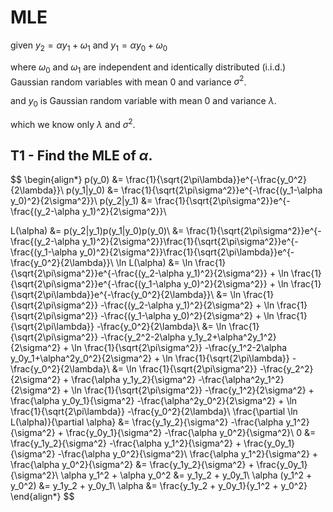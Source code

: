 # MLE

given
$y_2 =\alpha y_1+\omega _1$ and
$y_1 =\alpha y_0+\omega _0$

where $\omega _0$ and $\omega _1$ are independent and identically distributed (i.i.d.) Gaussian random variables with mean 0 and variance $\sigma ^2$.

and $y_0$ is Gaussian random variable with mean 0 and variance $\lambda$.

which we know only $\lambda$ and $\sigma ^2$.

## T1 - Find the MLE of $\alpha$.

$$
\begin{align*}
p(y_0) &= \frac{1}{\sqrt{2\pi\lambda}}e^{-\frac{y_0^2}{2\lambda}}\\
p(y_1|y_0) &= \frac{1}{\sqrt{2\pi\sigma^2}}e^{-\frac{(y_1-\alpha y_0)^2}{2\sigma^2}}\\
p(y_2|y_1) &= \frac{1}{\sqrt{2\pi\sigma^2}}e^{-\frac{(y_2-\alpha y_1)^2}{2\sigma^2}}\\

L(\alpha) &= p(y_2|y_1)p(y_1|y_0)p(y_0)\\
&= \frac{1}{\sqrt{2\pi\sigma^2}}e^{-\frac{(y_2-\alpha y_1)^2}{2\sigma^2}}\frac{1}{\sqrt{2\pi\sigma^2}}e^{-\frac{(y_1-\alpha y_0)^2}{2\sigma^2}}\frac{1}{\sqrt{2\pi\lambda}}e^{-\frac{y_0^2}{2\lambda}}\\
\ln L(\alpha) &= \ln \frac{1}{\sqrt{2\pi\sigma^2}}e^{-\frac{(y_2-\alpha y_1)^2}{2\sigma^2}} + \ln \frac{1}{\sqrt{2\pi\sigma^2}}e^{-\frac{(y_1-\alpha y_0)^2}{2\sigma^2}} + \ln \frac{1}{\sqrt{2\pi\lambda}}e^{-\frac{y_0^2}{2\lambda}}\\
&= \ln \frac{1}{\sqrt{2\pi\sigma^2}} -\frac{(y_2-\alpha y_1)^2}{2\sigma^2} + \ln \frac{1}{\sqrt{2\pi\sigma^2}} -\frac{(y_1-\alpha y_0)^2}{2\sigma^2} + \ln \frac{1}{\sqrt{2\pi\lambda}} -\frac{y_0^2}{2\lambda}\\
&= \ln \frac{1}{\sqrt{2\pi\sigma^2}} -\frac{y_2^2-2\alpha y_1y_2+\alpha^2y_1^2}{2\sigma^2} + \ln \frac{1}{\sqrt{2\pi\sigma^2}} -\frac{y_1^2-2\alpha y_0y_1+\alpha^2y_0^2}{2\sigma^2} + \ln \frac{1}{\sqrt{2\pi\lambda}} -\frac{y_0^2}{2\lambda}\\
&= \ln \frac{1}{\sqrt{2\pi\sigma^2}} -\frac{y_2^2}{2\sigma^2} + \frac{\alpha y_1y_2}{\sigma^2} -\frac{\alpha^2y_1^2}{2\sigma^2} + \ln \frac{1}{\sqrt{2\pi\sigma^2}} -\frac{y_1^2}{2\sigma^2} + \frac{\alpha y_0y_1}{\sigma^2} -\frac{\alpha^2y_0^2}{2\sigma^2} + \ln \frac{1}{\sqrt{2\pi\lambda}} -\frac{y_0^2}{2\lambda}\\
\frac{\partial \ln L(\alpha)}{\partial \alpha} &= \frac{y_1y_2}{\sigma^2} -\frac{\alpha y_1^2}{\sigma^2} + \frac{y_0y_1}{\sigma^2} -\frac{\alpha y_0^2}{\sigma^2}\\
0 &= \frac{y_1y_2}{\sigma^2} -\frac{\alpha y_1^2}{\sigma^2} + \frac{y_0y_1}{\sigma^2} -\frac{\alpha y_0^2}{\sigma^2}\\
\frac{\alpha y_1^2}{\sigma^2} + \frac{\alpha y_0^2}{\sigma^2} &= \frac{y_1y_2}{\sigma^2} + \frac{y_0y_1}{\sigma^2}\\
\alpha y_1^2 + \alpha y_0^2 &= y_1y_2 + y_0y_1\\
\alpha (y_1^2 + y_0^2) &= y_1y_2 + y_0y_1\\
\alpha &= \frac{y_1y_2 + y_0y_1}{y_1^2 + y_0^2}
\end{align*}
$$